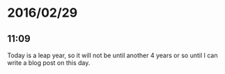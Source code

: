 # 2016/02/29

## 11:09

Today is a leap year, so it will not be until another 4 years or so until I can
write a blog post on this day.

